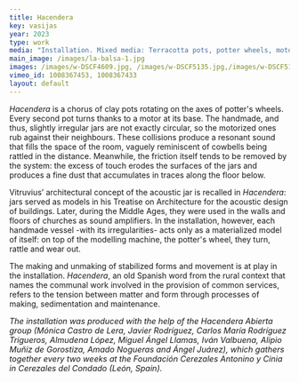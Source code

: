 ```yaml
---
title: Hacendera
key: vasijas
year: 2023
type: work
media: "Installation. Mixed media: Terracotta pots, potter wheels, motors and electronics. Variable dimensions"
main_image: /images/la-balsa-1.jpg
images: /images/w-DSCF4609.jpg, /images/w-DSCF5135.jpg,/images/w-DSCF5137.jpg,/images/w-hacendera-04.jpg,/images/w-hacendera-05.jpg,/images/w-hacendera-05-negro.jpg,/images/w-HACENDERA-01.jpg,/images/w-HACENDERA-02.jpg,/images/w-HACENDERA-03.JPG,/images/hacendera-desmontaje.jpeg
vimeo_id: 1008367453, 1008367433
layout: default
---
```


<div class="en">
<p><em>Hacendera</em> is a chorus of clay pots rotating on the axes of potter's wheels. Every second pot turns thanks to a motor at its base. The handmade, and thus, slightly irregular jars are not exactly circular, so the motorized ones rub against their neighbours. These collisions produce a resonant sound that fills the space of the room, vaguely reminiscent of cowbells being rattled in the distance. Meanwhile, the friction itself tends to be removed by the system: the excess of touch erodes the surfaces of the jars and produces a fine dust that accumulates in traces along the floor below.</p>

<p>Vitruvius’ architectural concept of the acoustic jar is recalled in <em>Hacendera</em>: jars served as models in his Treatise on Architecture for the acoustic design of buildings. Later, during the Middle Ages, they were used in the walls and floors of churches as sound amplifiers. In the installation, however, each handmade vessel -with its irregularities- acts only as a materialized model of itself: on top of the modelling machine, the potter's wheel, they turn, rattle and wear out.</p>

<p>The making and unmaking of stabilized forms and movement is at play in the installation. <em>Hacendera</em>, an old Spanish word from the rural context that names the communal work involved in the provision of common services, refers to the tension between matter and form through processes of making, sedimentation and maintenance.</p>

<p><span style="font-style: italic; font-size: 0.9rem;">The installation was produced with the help of the Hacendera Abierta group (Mónica Castro de Lera, Javier Rodríguez, Carlos María Rodríguez Trigueros, Almudena López, Miguel Ángel Llamas, Iván Valbuena, Alipio Muñiz de Gorostiza, Amado Nogueras and Ángel Juárez), which gathers together every two weeks at the Foundación Cerezales Antonino y Cinia in Cerezales del Condado (León, Spain).</span></p>
</div>